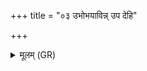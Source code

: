 +++
title = "०३ उभोभयाविन्न् उप देहि"

+++
<details><summary>मूलम् (GR)</summary>

उभोभयाविन्न् उप देहि दंष्ट्रा  
हिंस्रः शिशानो ऽवरं परं च । +++(Bhatt. śiśānovaraṃ)+++  
उतान्तरिक्षे परि याह्य् अग्ने  
जम्भैः सं धेह्य् अभि यातुधानान् ॥
</details>